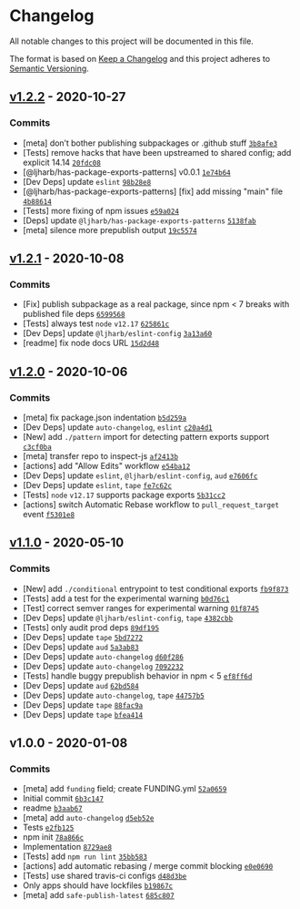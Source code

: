 # Changelog

All notable changes to this project will be documented in this file.

The format is based on [Keep a Changelog](https://keepachangelog.com/en/1.0.0/)
and this project adheres to [Semantic Versioning](https://semver.org/spec/v2.0.0.html).

## [v1.2.2](https://github.com/inspect-js/has-package-exports/compare/v1.2.1...v1.2.2) - 2020-10-27

### Commits

- [meta] don’t bother publishing subpackages or .github stuff [`3b8afe3`](https://github.com/inspect-js/has-package-exports/commit/3b8afe3c62c978af27e8d6fd94e5828ace885588)
- [Tests] remove hacks that have been upstreamed to shared config; add explicit 14.14 [`20fdc08`](https://github.com/inspect-js/has-package-exports/commit/20fdc0841ca258b8c407e96260a121354b617a37)
- [@ljharb/has-package-exports-patterns] v0.0.1 [`1e74b64`](https://github.com/inspect-js/has-package-exports/commit/1e74b647fa1a778b42e891015bda98d8794aa315)
- [Dev Deps] update `eslint` [`98b28e8`](https://github.com/inspect-js/has-package-exports/commit/98b28e8846714b6a6e4ca1aab12b4abd0f240f75)
- [@ljharb/has-package-exports-patterns] [fix] add missing "main" file [`4b88614`](https://github.com/inspect-js/has-package-exports/commit/4b886149e4ce78b28a713399bdba342be9eda3ae)
- [Tests] more fixing of npm issues [`e59a024`](https://github.com/inspect-js/has-package-exports/commit/e59a024c15a12f22eafe29179de5b0a03d6f8bc0)
- [Deps] update `@ljharb/has-package-exports-patterns` [`5138fab`](https://github.com/inspect-js/has-package-exports/commit/5138fab6a072b56d045b8805fc0dd71dff7f6398)
- [meta] silence more prepublish output [`19c5574`](https://github.com/inspect-js/has-package-exports/commit/19c5574bf1c9d8840923cd77506a08987c8bc905)

## [v1.2.1](https://github.com/inspect-js/has-package-exports/compare/v1.2.0...v1.2.1) - 2020-10-08

### Commits

- [Fix] publish subpackage as a real package, since npm &lt; 7 breaks with published file deps [`6599568`](https://github.com/inspect-js/has-package-exports/commit/65995682e44bf89adff04128d84eb5c5db51d38c)
- [Tests] always test `node` `v12.17` [`625861c`](https://github.com/inspect-js/has-package-exports/commit/625861c5a06deaa4a8be17791748a5b6cd86f0bb)
- [Dev Deps] update `@ljharb/eslint-config` [`3a13a60`](https://github.com/inspect-js/has-package-exports/commit/3a13a60702c3b21b3ccaa8e5a42420a53df71da6)
- [readme] fix node docs URL [`15d2d48`](https://github.com/inspect-js/has-package-exports/commit/15d2d48c8e81ce9f69c102915c62f7b1baae7956)

## [v1.2.0](https://github.com/inspect-js/has-package-exports/compare/v1.1.0...v1.2.0) - 2020-10-06

### Commits

- [meta] fix package.json indentation [`b5d259a`](https://github.com/inspect-js/has-package-exports/commit/b5d259a75466030b5a63fd4d7fc7ec6a7143281c)
- [Dev Deps] update `auto-changelog`, `eslint` [`c20a4d1`](https://github.com/inspect-js/has-package-exports/commit/c20a4d14efba2531e62a8208b1341412777dce86)
- [New] add `./pattern` import for detecting pattern exports support [`c3cf0ba`](https://github.com/inspect-js/has-package-exports/commit/c3cf0ba6d15a2a5a7f7cf235b1fb9ca0ac921ddf)
- [meta] transfer repo to inspect-js [`af2413b`](https://github.com/inspect-js/has-package-exports/commit/af2413bd7a421212bb073900ea8168bcb4ab087e)
- [actions] add "Allow Edits" workflow [`e54ba12`](https://github.com/inspect-js/has-package-exports/commit/e54ba12553e93bbbfb24ca55336af8ed9814daa8)
- [Dev Deps] update `eslint`, `@ljharb/eslint-config`, `aud` [`e7606fc`](https://github.com/inspect-js/has-package-exports/commit/e7606fc6cc89cad0c15b0228eca89d4458a717b7)
- [Dev Deps] update `eslint`, `tape` [`fe7c62c`](https://github.com/inspect-js/has-package-exports/commit/fe7c62ce28006a4193f6ca0828d878b953ce87bb)
- [Tests] `node` `v12.17` supports package exports [`5b31cc2`](https://github.com/inspect-js/has-package-exports/commit/5b31cc2af60a795faeb279c19807771572bb8b98)
- [actions] switch Automatic Rebase workflow to `pull_request_target` event [`f5301e8`](https://github.com/inspect-js/has-package-exports/commit/f5301e80091fa912fdd986adcad9a345ca7324e6)

## [v1.1.0](https://github.com/inspect-js/has-package-exports/compare/v1.0.0...v1.1.0) - 2020-05-10

### Commits

- [New] add `./conditional` entrypoint to test conditional exports [`fb9f873`](https://github.com/inspect-js/has-package-exports/commit/fb9f873e8010d54fd38d03e254e5e9602fd77daf)
- [Tests] add a test for the experimental warning [`b0d76c1`](https://github.com/inspect-js/has-package-exports/commit/b0d76c142232cbeff8a2d88d0497247564016f4f)
- [Test] correct semver ranges for experimental warning [`01f8745`](https://github.com/inspect-js/has-package-exports/commit/01f87459453be2de51899c871b51f2564a685422)
- [Dev Deps] update `@ljharb/eslint-config`, `tape` [`4382cbb`](https://github.com/inspect-js/has-package-exports/commit/4382cbb95af145c118e2b65c3badcaa7dc4c3966)
- [Tests] only audit prod deps [`89df195`](https://github.com/inspect-js/has-package-exports/commit/89df19575ca9fc2ad6a8e621e2216dd2e1f70848)
- [Dev Deps] update `tape` [`5bd7272`](https://github.com/inspect-js/has-package-exports/commit/5bd7272fcb5ca5fcbb90ca2c938139786faaf4cf)
- [Dev Deps] update `aud` [`5a3ab83`](https://github.com/inspect-js/has-package-exports/commit/5a3ab839642067e858d39e6a447c559a17c12dc2)
- [Dev Deps] update `auto-changelog` [`d60f286`](https://github.com/inspect-js/has-package-exports/commit/d60f286575221ba83fed43f9714e3242d9ba75c9)
- [Dev Deps] update `auto-changelog` [`7092232`](https://github.com/inspect-js/has-package-exports/commit/70922327a8134d4a1bc821d61917c1d617a190cc)
- [Tests] handle buggy prepublish behavior in npm &lt; 5 [`ef8ff6d`](https://github.com/inspect-js/has-package-exports/commit/ef8ff6d6498d219a638f08bdd4a1f58aa28651aa)
- [Dev Deps] update `aud` [`62bd584`](https://github.com/inspect-js/has-package-exports/commit/62bd584bb765cb1583aa7e9ccb517a5d0373d845)
- [Dev Deps] update `auto-changelog`, `tape` [`44757b5`](https://github.com/inspect-js/has-package-exports/commit/44757b572e9e4dc57c095bf9c8a59983c47b4e43)
- [Dev Deps] update `tape` [`88fac9a`](https://github.com/inspect-js/has-package-exports/commit/88fac9ae74ec153f2c07e09f86e2face9e283eab)
- [Dev Deps] update `tape` [`bfea414`](https://github.com/inspect-js/has-package-exports/commit/bfea4146f2e713ab22be2a5a0fbe0f675577aebf)

## v1.0.0 - 2020-01-08

### Commits

- [meta] add `funding` field; create FUNDING.yml [`52a0659`](https://github.com/inspect-js/has-package-exports/commit/52a06596c91d6bd28f964e28cb068803b6c2e309)
- Initial commit [`6b3c147`](https://github.com/inspect-js/has-package-exports/commit/6b3c147eb81f567b335d8f95faedab970b9df521)
- readme [`b3aab67`](https://github.com/inspect-js/has-package-exports/commit/b3aab67b94d418f1e5bf42319558290ee07af01e)
- [meta] add `auto-changelog` [`d5eb52e`](https://github.com/inspect-js/has-package-exports/commit/d5eb52efe168ce238fdef63a09b8103a5190c7b0)
- Tests [`e2fb125`](https://github.com/inspect-js/has-package-exports/commit/e2fb1250e9b3c33b0cfe606f2e67d090260b5596)
- npm init [`78a866c`](https://github.com/inspect-js/has-package-exports/commit/78a866c1e38f6d7226981358c938f1d5340009df)
- Implementation [`8729ae8`](https://github.com/inspect-js/has-package-exports/commit/8729ae8ef0184598dcb26b7242e8d43d146dc0e2)
- [Tests] add `npm run lint` [`35bb583`](https://github.com/inspect-js/has-package-exports/commit/35bb583e05530fb3057898cf90e2437d216fbd48)
- [actions] add automatic rebasing / merge commit blocking [`e0e0690`](https://github.com/inspect-js/has-package-exports/commit/e0e0690943fe0cd4b421c0d69044b22d7ce2b6e3)
- [Tests] use shared travis-ci configs [`d48d3be`](https://github.com/inspect-js/has-package-exports/commit/d48d3be95f408f2fa3b901f4b5d33eec7ec51743)
- Only apps should have lockfiles [`b19867c`](https://github.com/inspect-js/has-package-exports/commit/b19867ce37a30c40a953c077b1d777e918d20998)
- [meta] add `safe-publish-latest` [`685c807`](https://github.com/inspect-js/has-package-exports/commit/685c80734be2e23029086ef97540d9f97c104b56)
